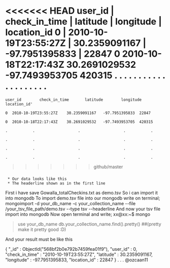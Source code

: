 <<<<<<< HEAD
user_id |   check_in_time   |   latitude    |   longitude   |   location_id
0	|   2010-10-19T23:55:27Z	|   30.2359091167	|   -97.7951395833	|   22847
0	2010-10-18T22:17:43Z	30.2691029532	-97.7493953705	420315
.           .                   .                   .           .
.           .                   .                   .           .
.           .                   .                   .           .
.           .                   .                   .           .
=======
`user_id	    check_in_time	    latitude	    longitude	location_id'`

`0	2010-10-19T23:55:27Z	30.2359091167	-97.7951395833	22847`

`0	2010-10-18T22:17:43Z	30.2691029532	-97.7493953705	420315`

`.           .                   .                   .           .`

`.           .                   .                   .           .`

`.           .                   .                   .           .`

`.           .                   .                   .           .`
>>>>>>> github/master

###
	 * Our data looks like this
	 * The headerline shown as in the first line
First i have save Gowalla_totalCheckins.txt as demo.tsv
So i can import it into mongodb
To import demo.tsv file into our mongodb write on terminal;
mongoimport -d your_db_name -c your_collection_name --file /your_tsv_file_path/demo.tsv --type tsv --headerline
And now your tsv file import into mongodb
Now open terminal and write;
xx@xx:~$ mongo
> use your_db_name
> db.your_collection_name.find().pretty()       ##(pretty make it pretty good :D)

And your result must be like this

{
	"_id" : ObjectId("568bf2b0e792b7459fea01f9"),
	"user_id" : 0,
	"check_in_time" : "2010-10-19T23:55:27Z",
	"latitude" : 30.2359091167,
	"longitude" : -97.7951395833,
	"location_id" : 22847
}
.
.
.
@ozcaan11
